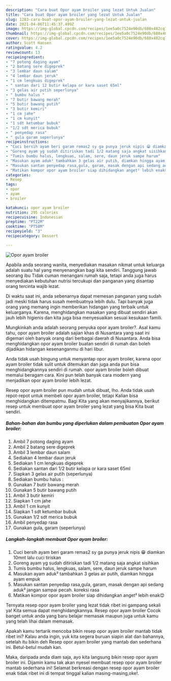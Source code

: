 ```yaml
---
description: "Cara buat Opor ayam broiler yang lezat Untuk Jualan"
title: "Cara buat Opor ayam broiler yang lezat Untuk Jualan"
slug: 1283-cara-buat-opor-ayam-broiler-yang-lezat-untuk-jualan
date: 2021-04-06T11:45:37.499Z
image: https://img-global.cpcdn.com/recipes/1ee5a0c7524e90db/680x482cq70/opor-ayam-broiler-foto-resep-utama.jpg
thumbnail: https://img-global.cpcdn.com/recipes/1ee5a0c7524e90db/680x482cq70/opor-ayam-broiler-foto-resep-utama.jpg
cover: https://img-global.cpcdn.com/recipes/1ee5a0c7524e90db/680x482cq70/opor-ayam-broiler-foto-resep-utama.jpg
author: Scott Hansen
ratingvalue: 4.2
reviewcount: 13
recipeingredient:
- "7 potong daging ayam"
- "2 batang sere digeprek"
- "3 lembar daun salam"
- "4 lembar daun jeruk"
- "1 cm lengkuas digeprek"
- " santan dari 12 butir kelapa or kara saset 65ml"
- "3 gelas air putih seperlunya"
- " bumbu halus "
- "7 butir bawang merah"
- "5 butir bawang putih"
- "3 butir kemiri"
- "1 cm jahe"
- "1 cm kunyit"
- "1 sdt ketumbar bubuk"
- "1/2 sdt merica bubuk"
- " penyedap rasa"
- " gula garam seperlunya"
recipeinstructions:
- "Cuci bersih ayam beri garam remas2 sy ga punya jeruk nipis 😁 diamkan 10mnt lalu cuci tiriskan"
- "Goreng ayam yg sudah ditiriskan tadi 1/2 matang saja angkat sisihkan"
- "Tumis bumbu halus, lengkuas, salam, sere, daun jeruk sampe harum"
- "Masukan ayam aduk² tambahkan 3 gelas air putih, diamkan hingga ayam empuk"
- "Masukan santan penyedap rasa,gula, garam, masak dengan api sedang aduk² jangan sampai pecah. koreksi rasa"
- "Matikan kompor opor ayam broiler siap dihidangkan anget² lebih enak😊"
categories:
- Resep
tags:
- opor
- ayam
- broiler

katakunci: opor ayam broiler 
nutrition: 295 calories
recipecuisine: Indonesian
preptime: "PT22M"
cooktime: "PT58M"
recipeyield: "3"
recipecategory: Dessert

---
```



![Opor ayam broiler](https://img-global.cpcdn.com/recipes/1ee5a0c7524e90db/680x482cq70/opor-ayam-broiler-foto-resep-utama.jpg)

Apabila anda seorang wanita, menyediakan masakan nikmat untuk keluarga adalah suatu hal yang menyenangkan bagi kita sendiri. Tanggung jawab seorang ibu Tidak cuman menangani rumah saja, tetapi anda juga harus menyediakan kebutuhan nutrisi tercukupi dan panganan yang disantap orang tercinta wajib lezat.

Di waktu  saat ini, anda sebenarnya dapat memesan panganan yang sudah jadi meski tidak harus susah membuatnya lebih dulu. Tapi banyak juga orang yang memang ingin memberikan hidangan yang terbaik untuk keluarganya. Karena, menghidangkan masakan yang dibuat sendiri akan jauh lebih higienis dan kita juga bisa menyesuaikan sesuai kesukaan famili. 



Mungkinkah anda adalah seorang penyuka opor ayam broiler?. Asal kamu tahu, opor ayam broiler adalah sajian khas di Nusantara yang saat ini digemari oleh banyak orang dari berbagai daerah di Nusantara. Anda bisa menghidangkan opor ayam broiler buatan sendiri di rumah dan boleh dijadikan hidangan kesenanganmu di hari libur.

Anda tidak usah bingung untuk menyantap opor ayam broiler, karena opor ayam broiler tidak sulit untuk ditemukan dan juga anda pun bisa menghidangkannya sendiri di rumah. opor ayam broiler boleh dibuat memalui beragam cara. Kini pun telah banyak cara modern yang menjadikan opor ayam broiler lebih lezat.

Resep opor ayam broiler pun mudah untuk dibuat, lho. Anda tidak usah repot-repot untuk membeli opor ayam broiler, tetapi Kalian bisa menghidangkan ditempatmu. Bagi Kita yang akan menyajikannya, berikut resep untuk membuat opor ayam broiler yang lezat yang bisa Kita buat sendiri.

<!--inarticleads1-->

##### Bahan-bahan dan bumbu yang diperlukan dalam pembuatan Opor ayam broiler:

1. Ambil 7 potong daging ayam
1. Ambil 2 batang sere digeprek
1. Ambil 3 lembar daun salam
1. Sediakan 4 lembar daun jeruk
1. Sediakan 1 cm lengkuas digeprek
1. Sediakan  santan dari 1/2 butir kelapa or kara saset 65ml
1. Siapkan 3 gelas air putih (seperlunya)
1. Sediakan  bumbu halus :
1. Gunakan 7 butir bawang merah
1. Gunakan 5 butir bawang putih
1. Ambil 3 butir kemiri
1. Siapkan 1 cm jahe
1. Ambil 1 cm kunyit
1. Siapkan 1 sdt ketumbar bubuk
1. Gunakan 1/2 sdt merica bubuk
1. Ambil  penyedap rasa
1. Gunakan  gula, garam (seperlunya)




<!--inarticleads2-->

##### Langkah-langkah membuat Opor ayam broiler:

1. Cuci bersih ayam beri garam remas2 sy ga punya jeruk nipis 😁 diamkan 10mnt lalu cuci tiriskan
1. Goreng ayam yg sudah ditiriskan tadi 1/2 matang saja angkat sisihkan
1. Tumis bumbu halus, lengkuas, salam, sere, daun jeruk sampe harum
1. Masukan ayam aduk² tambahkan 3 gelas air putih, diamkan hingga ayam empuk
1. Masukan santan penyedap rasa,gula, garam, masak dengan api sedang aduk² jangan sampai pecah. koreksi rasa
1. Matikan kompor opor ayam broiler siap dihidangkan anget² lebih enak😊




Ternyata resep opor ayam broiler yang lezat tidak ribet ini gampang sekali ya! Kita semua dapat menghidangkannya. Resep opor ayam broiler Cocok banget untuk anda yang baru belajar memasak maupun juga untuk kamu yang telah lihai dalam memasak.

Apakah kamu tertarik mencoba bikin resep opor ayam broiler mantab tidak ribet ini? Kalau anda ingin, yuk kita segera buruan siapin alat dan bahannya, setelah itu bikin deh Resep opor ayam broiler yang mantab dan sederhana ini. Betul-betul mudah kan. 

Maka, daripada anda diam saja, ayo kita langsung bikin resep opor ayam broiler ini. Dijamin kamu tak akan nyesel membuat resep opor ayam broiler mantab sederhana ini! Selamat berkreasi dengan resep opor ayam broiler enak tidak ribet ini di tempat tinggal kalian masing-masing,oke!.

